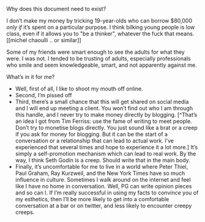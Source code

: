 Why does this document need to exist?

I don’t make my money by tricking 19-year-olds who can borrow $80,000 *only if* it’s spent on a particular purpose. I think bilking young people is low class, even if it allows you to "be a thinker", whatever the fuck that means. [[michel chaoulli .. or similar]]

Some of my friends were smart enough to see the adults for what they were. I was not. I tended to be trusting of adults, especially professionals who smile and seem knowledgeable, smart, and not apparently against me.





What’s in it for me?
- Well, first of all, I like to shoot my mouth off online.
- Second, I’m pissed off
- Third, there’s a small chance that this will get shared on social media and I will end up meeting a client. You won’t find out who I am through this handle, and I never try to make money directly by blogging. [^That’s an idea I got from Tim Ferriss: use the fame of writing to meet people. Don’t try to monetise blogs directly. You just sound like a brat or a creep if you ask for money for blogging. But it can be the start of a conversation or a relationship that can lead to actual work. I’ve experienced that several times and hope to experience it a lot more.] It’s simply a self-promotion mechanism which can lead to real work. By the way, I think Seth Godin is a creep. Should write that in the main body.
- Finally, it’s uncomfortable for me to live in a world where Peter Thiel, Paul Graham, Ray Kurzweil, and the New York Times have so much influence in culture. Sometimes I walk around on the internet and feel like I have no home in conversation. Well, PG can write opinion pieces and so can I. If I’m really successful in using my facts to convince you of my esthetics, then I’ll be more likely to get into a comfortable conversation at a bar or on twitter, and less likely to encounter creepy creeps.
